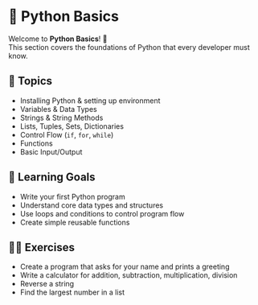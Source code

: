 # 📝 Python Basics

Welcome to **Python Basics**! 🚀  
This section covers the foundations of Python that every developer must know.  

## 📌 Topics
- Installing Python & setting up environment
- Variables & Data Types
- Strings & String Methods
- Lists, Tuples, Sets, Dictionaries
- Control Flow (`if`, `for`, `while`)
- Functions
- Basic Input/Output

## 🎯 Learning Goals
- Write your first Python program
- Understand core data types and structures
- Use loops and conditions to control program flow
- Create simple reusable functions

## 🧑‍💻 Exercises
- Create a program that asks for your name and prints a greeting
- Write a calculator for addition, subtraction, multiplication, division
- Reverse a string
- Find the largest number in a list
